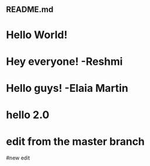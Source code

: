 ## README.md

# Hello World!
# Hey everyone! -Reshmi
# Hello guys! -Elaia Martin
# hello 2.0
# edit from the master branch
#new edit
